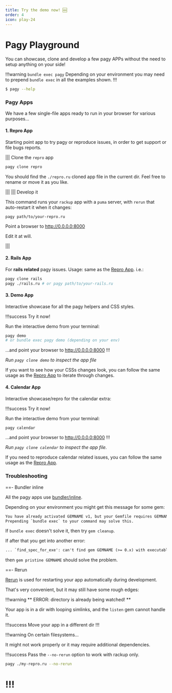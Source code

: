 ```yaml
---
title: Try the demo now! 🆕
order: 4
icon: play-24
---
```


# Pagy Playground

You can showcase, clone and develop a few pagy APPs without the need to setup anything on your side!

!!!warning `bundle exec pagy`
Depending on your environment you may need to prepend `bundle exec` in all the examples shown.
!!!

```sh
$ pagy --help
```

### Pagy Apps

We have a few single-file apps ready to run in your browser for various purposes...

#### 1. Repro App

Starting point app to try pagy or reproduce issues, in order to get support or file bugs reports.

||| Clone the `repro` app

```sh
pagy clone repro
```

You should find the `./repro.ru` cloned app file in the current dir. Feel free to rename or move it as you like.

|||
||| Develop it

This command runs your `rackup` app with a `puma` server, with `rerun` that auto-restart it when it changes:

```sh
pagy path/to/your-repro.ru
```

Point a browser to http://0.0.0.0:8000

Edit it at will.

|||

#### 2. Rails App

For **rails related** pagy issues. Usage: same as the [Repro App](#1-repro-app). i.e.:

```sh
pagy clone rails
pagy ./rails.ru # or pagy path/to/your-rails.ru
```

#### 3. Demo App

Interactive showcase for all the pagy helpers and CSS styles.

!!!success Try it now!

Run the interactive demo from your terminal:

```sh
pagy demo
# or bundle exec pagy demo (depending on your env)
```

...and point your browser to http://0.0.0.0:8000
!!!

_Run `pagy clone demo` to inspect the app file_

If you want to see how your CSSs changes look, you can follow the same usage as the [Repro App](#1-repro-app) to iterate through
changes.

#### 4. Calendar App

Interactive showcase/repro for the calendar extra:

!!!success Try it now!

Run the interactive demo from your terminal:

```sh
pagy calendar
```

...and point your browser to http://0.0.0.0:8000
!!!

_Run `pagy clone calendar` to inspect the app file._

If you need to reproduce calendar related issues, you can follow the same usage as the [Repro App](#1-repro-app).

### Troubleshooting

==- Bundler inline

All the pagy apps use [bundler/inline](https://bundler.io/guides/bundler_in_a_single_file_ruby_script.html).

Depending on your environment you might get this message for some gem:

```txt
You have already activated GEMNAME v1, but your Gemfile requires GEMNAME v2. 
Prepending `bundle exec` to your command may solve this.
```

If `bundle exec` doesn't solve it, then try `gem cleanup`.

If after that you get into another error:

```txt
... `find_spec_for_exe': can't find gem GEMNAME (>= 0.x) with executable EXEC (Gem::GemNotFoundException)
```

then `gem pristine GEMNAME` should solve the problem.

==- Rerun

[Rerun](https://github.com/alexch/rerun) is used for restarting your app automatically during development.

That's very convenient, but it may still have some rough edges:

!!!warning ** ERROR: directory is already being watched! **

Your app is in a dir with looping simlinks, and the `listen` gem cannot handle it.

!!!success Move your app in a different dir
!!!

!!!warning On certain filesystems...

It might not work properly or it may require additional dependencies.

!!!success
Pass the `--no-rerun` option to work with rackup only.

```sh
pagy ./my-repro.ru --no-rerun
```

!!!
===
